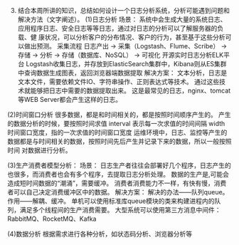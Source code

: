 3. 结合本周所讲的知识，总结如何设计一个日志分析系统，分析可能遇到问题和解决方法（文字阐述）。 
(1)日志分析
	场景：
	系统中会生成大量的系统日志、应用程序日志、安全日志等等日志，通过对日志的分析可以了解服务器的负载、健
康状况，可以分析客户的分布情况、客户的行为，甚至基于这些分析可以做出预测。
	采集流程
	日志产出 -> 采集（Logstash、Flume、Scribe） -> 存储 -> 分析 -> 存储（数据库、NoSQL） -> 可视化
	开源实时日志分析ELK平台
	Logstash收集日志，并存放到ElasticSearch集群中，Kibana则从ES集群中查询数据生成图表，返回浏览器端数据提取
	解决方案：
	文本分析，日志是文本文件，需要依赖文件IO、字符串操作、正则表达式等技术。
	通过这些技术就能够把日志中需要的数据提取出来。
	这是最常见的日志，nginx、tomcat等WEB Server都会产生这样的日志。

(2)时间窗口分析
	很多数据，都是和时间相关的，都是按照时间顺序产生的。
	产生的数据分析的时候，要按照时间求值
	interval 表示每一次求值的时间间隔
	width 时间窗口宽度，指的一次求值的时间窗口宽度
	运维环境中，日志、监控等产生的数据都是与时间相关的数据，按照时间先后产生并记录下来的数据，所以一般按照时间
	对数据进行分析。
	
(3)生产消费者模型分析：
	场景：
	日志生产者往往会部署好几个程序，日志产生的也很多，而消费者也会有多个程序，去提取日志分析处理。
	数据的生产是,可能会造成短时间数据的“潮涌”，需要缓冲。
	消费者消费能力不一样，有快有慢，消费者可以自己决定消费缓冲区中的数据。
	解决方案：
	解决的办法——队列queue。作用——解耦、缓冲。
	单机可以使用标准库queue模块的类来构建进程内的队列，满足多个线程间的生产消费需要。
	大型系统可以使用第三方消息中间件：RabbitMQ、RocketMQ、Kafka
	
(4)数据分析
	根据需求进行各种分析，如状态码分析、浏览器分析等
	
	
	
	